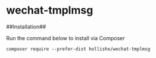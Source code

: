 # wechat-tmplmsg

##Installation##

Run the command below to install via Composer

```shell
composer require --prefer-dist hollisho/wechat-tmplmsg
```
